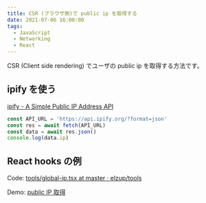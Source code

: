 ```yaml
---
title: CSR (ブラウザ側)で public ip を取得する
date: 2021-07-06 16:00:00
tags:
  - JavaScript
  - Networking
  - React
---
```


CSR (Client side rendering) でユーザの public ip を取得する方法です。

## ipify を使う

[ipify \- A Simple Public IP Address API](https://www.ipify.org/)

```js
const API_URL = 'https://api.ipify.org/?format=json'
const res = await fetch(API_URL)
const data = await res.json()
console.log(data.ip)
```

## React hooks の例

Code: [tools/global\-ip\.tsx at master · elzup/tools](https://github.com/elzup/tools/blob/master/src/pages/global-ip.tsx)

Demo: [public IP 取得](https://tools.anozon.me/global-ip)
